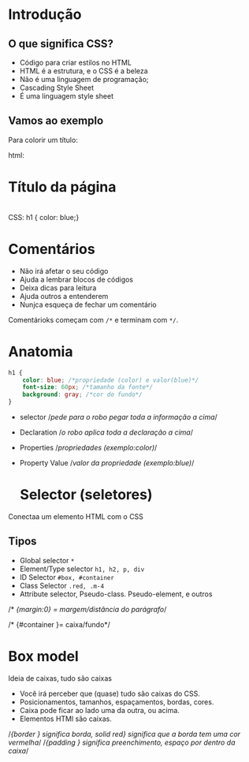    
   # Introdução
## O que significa CSS?

* Código para criar estilos no HTML
* HTML é a estrutura, e o CSS é a beleza
* Não é uma linguagem de programação;
* Cascading Style Sheet
* É uma linguagem style sheet

##  Vamos ao exemplo
Para colorir um título:
 
 html: <h1>Título da página</h1>     
 CSS: h1 { color: blue;}


   # Comentários
* Não irá afetar o seu código
* Ajuda a lembrar blocos de códigos
* Deixa dicas para leitura
* Ajuda outros a entenderem
* Nunjca esqueça de fechar um comentário

Comentárioks começam com `/*` e terminam com `*/`.


   # Anatomia

```css
h1 {
    color: blue; /*propriedade (color) e valor(blue)*/
    font-size: 60px; /*tamanho da fonte*/
    background: gray; /*cor do fundo*/
}
```

* selector
 /*pede para o robo pegar toda a informação a cima*/

* Declaration
 /*o robo aplica toda a declaração a cima*/
 
* Properties
 /*propriedades (exemplo:color)*/

* Property Value
 /*valor da propriedade (exemplo:blue)*/


   # Selector (seletores)
Conectaa um elemento HTML com o CSS

## Tipos

* Global selector `*`
* Element/Type selector `h1, h2, p, div`
* ID Selector `#box, #container`
* Class Selector `.red, .m-4`
* Attribute selector, Pseudo-class. Pseudo-element, e outros 


/* *{margin:0} = margem/distância do parágrafo*/

/* {#container }= caixa/fundo*/

# Box model
Ideia de caixas, tudo são caixas
* Você irá perceber que (quase) tudo são caixas do CSS.
* Posicionamentos, tamanhos, espaçamentos, bordas, cores.
* Caixa pode ficar ao lado uma da outra, ou acima.
* Elementos HTMl são caixas.

/*{border } significa borda, solid red} significa que a borda tem uma cor vermelha*/
/*{padding } significa preenchimento, espaço por dentro da caixa*/


